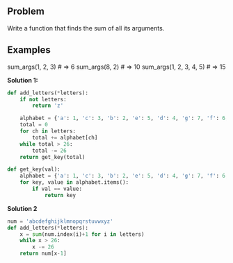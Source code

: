 ## Problem

Write a function that finds the sum of all its arguments.

## Examples

sum_args(1, 2, 3) # => 6
sum_args(8, 2) # => 10
sum_args(1, 2, 3, 4, 5) # => 15

**Solution 1:**

```python
def add_letters(*letters):
    if not letters:
        return 'z'

    alphabet = {'a': 1, 'c': 3, 'b': 2, 'e': 5, 'd': 4, 'g': 7, 'f': 6, 'i': 9, 'h': 8, 'k': 11, 'j': 10, 'm': 13, 'l': 12, 'o': 15, 'n': 14, 'q': 17, 'p': 16, 's': 19, 'r': 18, 'u': 21, 't': 20, 'w': 23, 'v': 22, 'y': 25, 'x': 24, 'z': 26}
    total = 0
    for ch in letters:
        total += alphabet[ch]
    while total > 26:
        total -= 26
    return get_key(total)

def get_key(val):
    alphabet = {'a': 1, 'c': 3, 'b': 2, 'e': 5, 'd': 4, 'g': 7, 'f': 6, 'i': 9, 'h': 8, 'k': 11, 'j': 10, 'm': 13, 'l': 12, 'o': 15, 'n': 14, 'q': 17, 'p': 16, 's': 19, 'r': 18, 'u': 21, 't': 20, 'w': 23, 'v': 22, 'y': 25, 'x': 24, 'z': 26}
    for key, value in alphabet.items():
        if val == value:
            return key
```

**Solution 2**

```python
num = 'abcdefghijklmnopqrstuvwxyz'
def add_letters(*letters):
    x = sum(num.index(i)+1 for i in letters)
    while x > 26:
        x -= 26
    return num[x-1]
```
